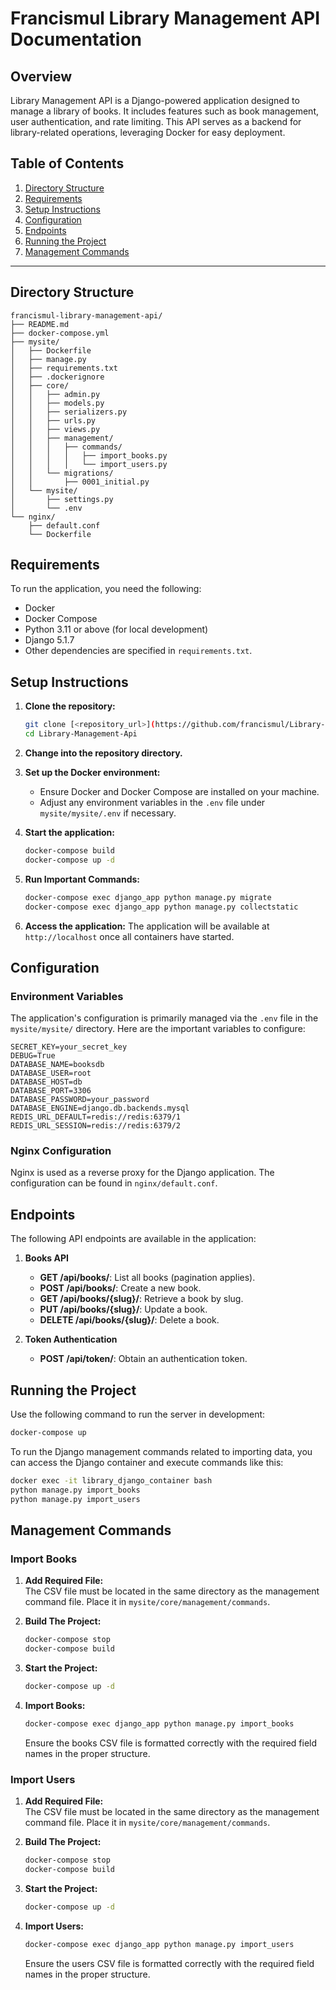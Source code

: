 # Francismul Library Management API Documentation

## Overview

Library Management API is a Django-powered application designed to manage a library of books. It includes features such as book management, user authentication, and rate limiting. This API serves as a backend for library-related operations, leveraging Docker for easy deployment.

## Table of Contents

1. [Directory Structure](#directory-structure)
2. [Requirements](#requirements)
3. [Setup Instructions](#setup-instructions)
4. [Configuration](#configuration)
5. [Endpoints](#endpoints)
6. [Running the Project](#running-the-project)
7. [Management Commands](#management-commands)

---

## Directory Structure

```
francismul-library-management-api/
├── README.md
├── docker-compose.yml
├── mysite/
│   ├── Dockerfile
│   ├── manage.py
│   ├── requirements.txt
│   ├── .dockerignore
│   ├── core/
│   │   ├── admin.py
│   │   ├── models.py
│   │   ├── serializers.py
│   │   ├── urls.py
│   │   ├── views.py
│   │   ├── management/
│   │   │   ├── commands/
│   │   │   │   ├── import_books.py
│   │   │   │   └── import_users.py
│   │   └── migrations/
│   │       ├── 0001_initial.py
│   └── mysite/
│       ├── settings.py
│       └── .env
└── nginx/
    ├── default.conf
    └── Dockerfile
```

## Requirements

To run the application, you need the following:

- Docker
- Docker Compose
- Python 3.11 or above (for local development)
- Django 5.1.7
- Other dependencies are specified in `requirements.txt`.

## Setup Instructions

1. **Clone the repository:**

   ```bash
   git clone [<repository_url>](https://github.com/francismul/Library-Management-Api.git)
   cd Library-Management-Api
   ```

2. **Change into the repository directory.**

3. **Set up the Docker environment:**

   - Ensure Docker and Docker Compose are installed on your machine.
   - Adjust any environment variables in the `.env` file under `mysite/mysite/.env` if necessary.

4. **Start the application:**

   ```bash
   docker-compose build
   docker-compose up -d
   ```

5. **Run Important Commands:**

   ```bash
   docker-compose exec django_app python manage.py migrate
   docker-compose exec django_app python manage.py collectstatic
   ```

6. **Access the application:**
   The application will be available at `http://localhost` once all containers have started.

## Configuration

### Environment Variables

The application's configuration is primarily managed via the `.env` file in the `mysite/mysite/` directory. Here are the important variables to configure:

```env
SECRET_KEY=your_secret_key
DEBUG=True
DATABASE_NAME=booksdb
DATABASE_USER=root
DATABASE_HOST=db
DATABASE_PORT=3306
DATABASE_PASSWORD=your_password
DATABASE_ENGINE=django.db.backends.mysql
REDIS_URL_DEFAULT=redis://redis:6379/1
REDIS_URL_SESSION=redis://redis:6379/2
```

### Nginx Configuration

Nginx is used as a reverse proxy for the Django application. The configuration can be found in `nginx/default.conf`.

## Endpoints

The following API endpoints are available in the application:

1. **Books API**

   - **GET /api/books/**: List all books (pagination applies).
   - **POST /api/books/**: Create a new book.
   - **GET /api/books/{slug}/**: Retrieve a book by slug.
   - **PUT /api/books/{slug}/**: Update a book.
   - **DELETE /api/books/{slug}/**: Delete a book.

2. **Token Authentication**
   - **POST /api/token/**: Obtain an authentication token.

## Running the Project

Use the following command to run the server in development:

```bash
docker-compose up
```

To run the Django management commands related to importing data, you can access the Django container and execute commands like this:

```bash
docker exec -it library_django_container bash
python manage.py import_books
python manage.py import_users
```

## Management Commands

### Import Books

1. **Add Required File:**  
   The CSV file must be located in the same directory as the management command file. Place it in `mysite/core/management/commands`.

2. **Build The Project:**

   ```bash
   docker-compose stop
   docker-compose build
   ```

3. **Start the Project:**

   ```bash
   docker-compose up -d
   ```

4. **Import Books:**

   ```bash
   docker-compose exec django_app python manage.py import_books
   ```

   Ensure the books CSV file is formatted correctly with the required field names in the proper structure.

### Import Users

1. **Add Required File:**  
   The CSV file must be located in the same directory as the management command file. Place it in `mysite/core/management/commands`.

2. **Build The Project:**

   ```bash
   docker-compose stop
   docker-compose build
   ```

3. **Start the Project:**

   ```bash
   docker-compose up -d
   ```

4. **Import Users:**

   ```bash
   docker-compose exec django_app python manage.py import_users
   ```

   Ensure the users CSV file is formatted correctly with the required field names in the proper structure.
